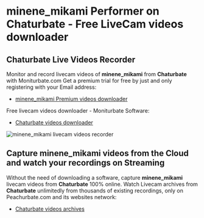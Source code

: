 # minene_mikami Performer on Chaturbate - Free LiveCam videos downloader

## Chaturbate Live Videos Recorder

Monitor and record livecam videos of **minene_mikami** from **Chaturbate** with Moniturbate.com
Get a premium trial for free by just and only registering with your Email address:
* [minene_mikami Premium videos downloader](https://moniturbate.com/request-demo-licence-key.html)

Free livecam videos downloader - Moniturbate Software:
* [Chaturbate videos downloader](https://moniturbate.com/moniturbate-download-software.html)

![minene_mikami livecam videos recorder](https://peachurnet.com/templates/moniturbate-software.png)


## Capture minene_mikami videos from the Cloud and watch your recordings on Streaming

Without the need of downloading a software, capture **minene_mikami** livecam videos from **Chaturbate** 100% online.
Watch Livecam archives from **Chaturbate** unlimitedly from thousands of existing recordings, only on Peachurbate.com and its websites network:
* [Chaturbate videos archives](https://peachurnet.com/)